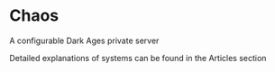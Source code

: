 # Chaos

A configurable Dark Ages private server

Detailed explanations of systems can be found in the Articles section
